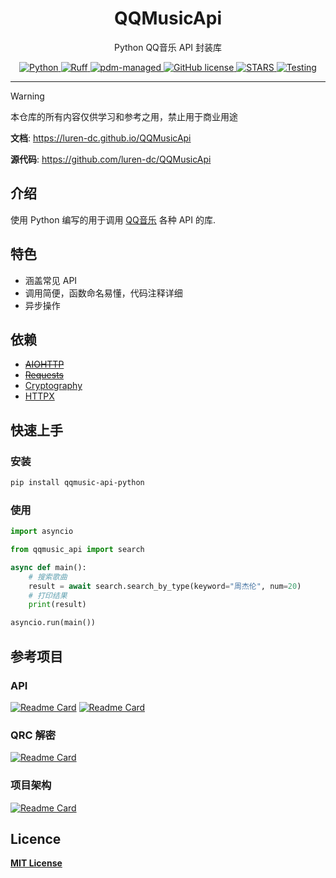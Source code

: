 <div align="center">
    <h1> QQMusicApi </h1>
    <p> Python QQ音乐 API 封装库 </p>
    <a href="https://www.python.org">
        <img src="https://img.shields.io/badge/python-3.9+-blue" alt="Python">
    </a>
    <a href="https://github.com/astral-sh/ruff">
        <img src="https://img.shields.io/endpoint?url=https://raw.githubusercontent.com/astral-sh/ruff/main/assets/badge/v2.json" alt="Ruff">
    </a>
    <a href="https://pdm-project.org">
        <img src="https://img.shields.io/endpoint?url=https%3A%2F%2Fcdn.jsdelivr.net%2Fgh%2Fpdm-project%2F.github%2Fbadge.json" alt="pdm-managed">
    </a>
    <a href="https://github.com/luren-dc/QQMusicApi?tab=MIT-1-ov-file">
        <img src="https://img.shields.io/github/license/luren-dc/PyQQMusicApi" alt="GitHub license">
    </a>
    <a href="https://github.com/luren-dc/QQMusicApi/stargazers">
        <img src="https://img.shields.io/github/stars/luren-dc/QQMusicApi?color=yellow&label=Github%20Stars" alt="STARS">
    </a>
    <a href="https://github.com/luren-dc/QQMusicApi/actions/workflows/testing.yml">
        <img src="https://github.com/luren-dc/QQMusicApi/actions/workflows/testing.yml/badge.svg?branch=dev" alt="Testing">
    </a>
</div>

---

> [!WARNING]
> 本仓库的所有内容仅供学习和参考之用，禁止用于商业用途

**文档**: <a href="https://luren-dc.github.io/QQMusicApi" target="_blank">https://luren-dc.github.io/QQMusicApi</a>

**源代码**: <a href="https://github.com/luren-dc/QQMusicApi" target="_blank">https://github.com/luren-dc/QQMusicApi</a>

## 介绍

使用 Python 编写的用于调用 [QQ音乐](https://y.qq.com/) 各种 API 的库.

## 特色

- 涵盖常见 API
- 调用简便，函数命名易懂，代码注释详细
- 异步操作

## 依赖

- ~~[AIOHTTP](https://docs.aiohttp.org/)~~
- ~~[Requests](https://requests.readthedocs.io/)~~
- [Cryptography](https://cryptography.io/)
- [HTTPX](https://github.com/encode/httpx/)

## 快速上手

### 安装

```bash
pip install qqmusic-api-python
```

### 使用

```python
import asyncio

from qqmusic_api import search

async def main():
    # 搜索歌曲
    result = await search.search_by_type(keyword="周杰伦", num=20)
    # 打印结果
    print(result)

asyncio.run(main())
```

## 参考项目

### API
[![Readme Card](https://github-readme-stats.vercel.app/api/pin/?theme=radical&username=Rain120&repo=qq-music-api)](https://github.com/Rain120/qq-music-api)
[![Readme Card](https://github-readme-stats.vercel.app/api/pin/?theme=radical&username=jsososo&repo=QQMusicApi)](https://github.com/jsososo/QQMusicApi)

### QRC 解密
[![Readme Card](https://github-readme-stats.vercel.app/api/pin/?theme=radical&username=chenmozhijin&repo=LDDC)](https://github.com/chenmozhijin/LDDC)

### 项目架构
[![Readme Card](https://github-readme-stats.vercel.app/api/pin/?theme=radical&username=Nemo2011&repo=bilibili-api)](https://github.com/Nemo2011/bilibili-api)

## Licence

**[MIT License](https://github.com/luren-dc/QQMusicApi?tab=MIT-1-ov-file)**
